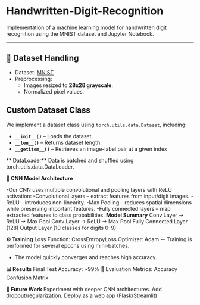 # Handwritten-Digit-Recognition
Implementation of a machine learning model for handwritten digit recognition using the MNIST dataset and Jupyter Notebook.

---
## 📂 Dataset Handling

- Dataset: [MNIST](http://yann.lecun.com/exdb/mnist/)  
- Preprocessing:
  - Images resized to **28x28 grayscale**.
  - Normalized pixel values.
   
## Custom Dataset Class

We implement a dataset class using `torch.utils.data.Dataset`, including:

- **`__init__()`** – Loads the dataset.  
- **`__len__()`** – Returns dataset length.  
- **`__getitem__()`** – Retrieves an image-label pair at a given index
  
 ** DataLoader**
Data is batched and shuffled using torch.utils.data.DataLoader.

**🧠 CNN Model Architecture**

-Our CNN uses multiple convolutional and pooling layers with ReLU activation:
-Convolutional layers – extract features from input/digit images.
-ReLU – introduces non-linearity.
-Max Pooling – reduces spatial dimensions while preserving important features.
-Fully connected layers – map extracted features to class probabilities.
**Model Summary**
Conv Layer → ReLU → Max Pool
Conv Layer → ReLU → Max Pool
Fully Connected Layer (128)
Output Layer (10 classes for digits 0–9)

**⚙️ Training**
Loss Function: CrossEntropyLoss
Optimizer: Adam
-- Training is performed for several epochs using mini-batches.  
- The model quickly converges and reaches high accuracy.  

**📊 Results**
Final Test Accuracy: ~99% 🎉
Evaluation Metrics: Accuracy
                    Confusion Matrix

**🔮 Future Work**
Experiment with deeper CNN architectures.
Add dropout/regularization.
Deploy as a web app (Flask/Streamlit)
